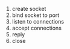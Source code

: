 
1. create socket
2. bind socket to port
3. listen to connections
4. accept connections
5. reply
6. close
